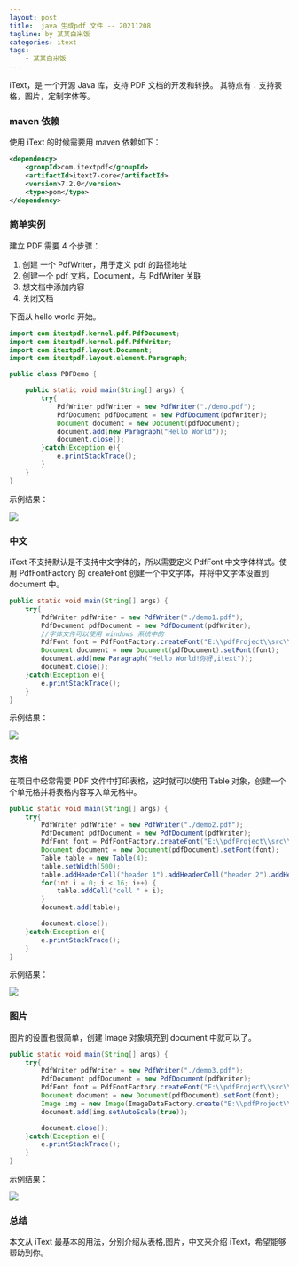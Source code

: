 ```yaml
---
layout: post
title:  java 生成pdf 文件 -- 20211208
tagline: by 某某白米饭
categories: itext
tags: 
    - 某某白米饭
---
```



iText，是 一个开源 Java 库，支持 PDF 文档的开发和转换。 其特点有：支持表格，图片，定制字体等。
<!--more-->

### maven 依赖

使用 iText 的时候需要用 maven 依赖如下：

```xml
<dependency>
    <groupId>com.itextpdf</groupId>
    <artifactId>itext7-core</artifactId>
    <version>7.2.0</version>
    <type>pom</type>
</dependency>
```


### 简单实例

建立 PDF 需要 4 个步骤：
1. 创建 一个 PdfWriter，用于定义 pdf 的路径地址
2. 创建一个 pdf 文档，Document，与 PdfWriter 关联
3. 想文档中添加内容
4. 关闭文档

下面从 hello world 开始。

```java
import com.itextpdf.kernel.pdf.PdfDocument;
import com.itextpdf.kernel.pdf.PdfWriter;
import com.itextpdf.layout.Document;
import com.itextpdf.layout.element.Paragraph;

public class PDFDemo {

    public static void main(String[] args) {
        try{
            PdfWriter pdfWriter = new PdfWriter("./demo.pdf");
            PdfDocument pdfDocument = new PdfDocument(pdfWriter);
            Document document = new Document(pdfDocument);
            document.add(new Paragraph("Hello World"));
            document.close();
        }catch(Exception e){
            e.printStackTrace();
        }
    }
}
```

示例结果：

![](https://files.mdnice.com/user/15960/57352918-a351-4263-8c7a-5b5ac77e8972.png)


### 中文

iText 不支持默认是不支持中文字体的，所以需要定义 PdfFont 中文字体样式。使用 PdfFontFactory 的 createFont 创建一个中文字体，并将中文字体设置到 document 中。


```java
public static void main(String[] args) {
    try{
        PdfWriter pdfWriter = new PdfWriter("./demo1.pdf");
        PdfDocument pdfDocument = new PdfDocument(pdfWriter);
        //字体文件可以使用 windows 系统中的
        PdfFont font = PdfFontFactory.createFont("E:\\pdfProject\\src\\main\\java\\simhei.ttf");
        Document document = new Document(pdfDocument).setFont(font);
        document.add(new Paragraph("Hello World!你好,itext"));
        document.close();
    }catch(Exception e){
        e.printStackTrace();
    }
}
```

示例结果：

![](https://files.mdnice.com/user/15960/dcd788cc-f475-47eb-a200-013000d9ed73.png)


### 表格

在项目中经常需要 PDF 文件中打印表格，这时就可以使用 Table 对象，创建一个个单元格并将表格内容写入单元格中。

```java
public static void main(String[] args) {
    try{
        PdfWriter pdfWriter = new PdfWriter("./demo2.pdf");
        PdfDocument pdfDocument = new PdfDocument(pdfWriter);
        PdfFont font = PdfFontFactory.createFont("E:\\pdfProject\\src\\main\\java\\simhei.ttf");
        Document document = new Document(pdfDocument).setFont(font);
        Table table = new Table(4);
        table.setWidth(500);
        table.addHeaderCell("header 1").addHeaderCell("header 2").addHeaderCell("header 3").addHeaderCell("header 4");
        for(int i = 0; i < 16; i++) {
            table.addCell("cell " + i);
        }
        document.add(table);

        document.close();
    }catch(Exception e){
        e.printStackTrace();
    }
}
```

示例结果：

![](https://files.mdnice.com/user/15960/ed6ed081-4508-44d1-865b-25907e062927.png)


### 图片

图片的设置也很简单，创建 Image 对象填充到 document 中就可以了。

```java
public static void main(String[] args) {
    try{
        PdfWriter pdfWriter = new PdfWriter("./demo3.pdf");
        PdfDocument pdfDocument = new PdfDocument(pdfWriter);
        PdfFont font = PdfFontFactory.createFont("E:\\pdfProject\\src\\main\\java\\simhei.ttf");
        Document document = new Document(pdfDocument).setFont(font);
        Image img = new Image(ImageDataFactory.create("E:\\pdfProject\\src\\main\\java\\img.png"));
        document.add(img.setAutoScale(true));

        document.close();
    }catch(Exception e){
        e.printStackTrace();
    }
}
```

示例结果：

![](https://files.mdnice.com/user/15960/e2f8075a-9771-4b41-8132-61e045689ee7.png)



### 总结

本文从 iText 最基本的用法，分别介绍从表格,图片，中文来介绍 iText，希望能够帮助到你。
